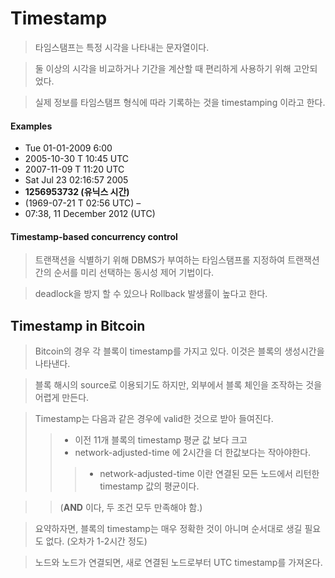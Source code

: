 Timestamp
=====================================
> 타임스탬프는 특정 시각을 나타내는 문자열이다.

> 둘 이상의 시각을 비교하거나 기간을 계산할 때 편리하게 사용하기 위해 고안되었다.

> 실제 정보를 타임스탬프 형식에 따라 기록하는 것을 timestamping 이라고 한다.

#### Examples
- Tue 01-01-2009 6:00
- 2005-10-30 T 10:45 UTC
- 2007-11-09 T 11:20 UTC
- Sat Jul 23 02:16:57 2005
- **1256953732 (유닉스 시간)**
- (1969-07-21 T 02:56 UTC) –
- 07:38, 11 December 2012 (UTC)



#### Timestamp-based concurrency control

> 트랜잭션을 식별하기 위해 DBMS가 부여하는 타임스탬프롤 지정하여 트랜잭션 간의 순서를 미리 선택하는 동시성 제어 기법이다.

> deadlock을 방지 할 수 있으나 Rollback 발생률이 높다고 한다.





Timestamp in Bitcoin 
--------------------------
> Bitcoin의 경우 각 블록이 timestamp를 가지고 있다. 이것은 블록의 생성시간을 나타낸다.

> 블록 해시의 source로 이용되기도 하지만, 외부에서 블록 체인을 조작하는 것을 어렵게 만든다.

> Timestamp는 다음과 같은 경우에 valid한 것으로 받아 들여진다.
>> - 이전 11개 블록의 timestamp 평균 값 보다 크고
>> - network-adjusted-time 에  2시간을 더 한값보다는 작아야한다.
>>> * network-adjusted-time 이란 연결된 모든 노드에서 리턴한 timestamp 값의 평균이다.

>> (**AND** 이다, 두 조건 모두 만족해야 함.)

> 요약하자면, 블록의 timestamp는 매우 정확한 것이 아니며 순서대로 생길 필요도 없다. (오차가 1-2시간 정도)

> 노드와 노드가 연결되면, 새로 연결된 노드로부터 UTC timestamp를 가져온다.
